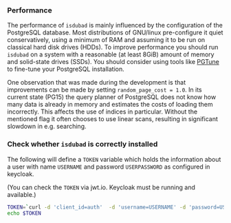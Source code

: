 <!--
 This file is Free Software under the Apache-2.0 License
 without warranty, see README.md and LICENSES/Apache-2.0.txt for details.

 SPDX-License-Identifier: Apache-2.0

 SPDX-FileCopyrightText: 2025 German Federal Office for Information Security (BSI) <https://www.bsi.bund.de>
 Software-Engineering: 2025 Intevation GmbH <https://intevation.de>
-->



### <a name="section_performance">Performance</a>

The performance of `isdubad` is mainly influenced by the
configuration of the PostgreSQL database. Most distributions of GNU/linux
pre-configure it quiet conservatively, using a minimum of RAM and assuming
it to be run on classical hard disk drives (HDDs).
To improve performance you should run `isdubad` on a system with
a reasonable (at least 8GiB) amount of memory and solid-state drives (SSDs).
You should consider using tools like [PGTune](https://pgtune.leopard.in.ua/)
to fine-tune your PostgreSQL installation.

One observation that was made during the development is that
improvements can be made by setting `random_page_cost = 1.0`.
In its current state (PG15) the
query planner of PostgreSQL does not know how many data is already in
memory and estimates the costs of loading them incorrectly.
This affects the use of indices in particular. Without the mentioned flag
it often chooses to use linear scans, resulting in significant
slowdown in e.g. searching.

### Check whether `isdubad` is correctly installed
The following will define a `TOKEN` variable which holds the information
about a user with name `USERNAME` and password `USERPASSWORD`
as configured in keycloak.

(You can check the `TOKEN` via jwt.io. Keycloak must be running and available.)

```sh
TOKEN=`curl -d 'client_id=auth'  -d 'username=USERNAME' -d 'password=USERPASSWORD' -d 'grant_type=password' 'http://127.0.0.1:8080/realms/isduba/protocol/openid-connect/token' | jq -r .access_token`
echo $TOKEN
```
